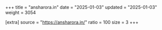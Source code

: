 +++
title = "ansharora.in"
date = "2025-01-03"
updated = "2025-01-03"
weight = 3054

[extra]
source = "https://ansharora.in/"
ratio = 100
size = 3
+++
